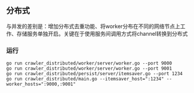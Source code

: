## 分布式

与并发的差别是：增加分布式去重功能、将worker分布在不同的网络节点上工作、存储服务单独开启。关键在于使用服务间调用方式将channel转换到分布式

### 运行
`go run crawler_distributed/worker/server/worker.go --port 9000`  
`go run crawler_distributed/worker/server/worker.go --port 9001`  
`go run crawler_distributed/persist/server/itemsaver.go --port 1234`  
`go run crawler_distributed/main.go --itemsaver_host=":1234" --worker_hosts=":9000,:9001"`  